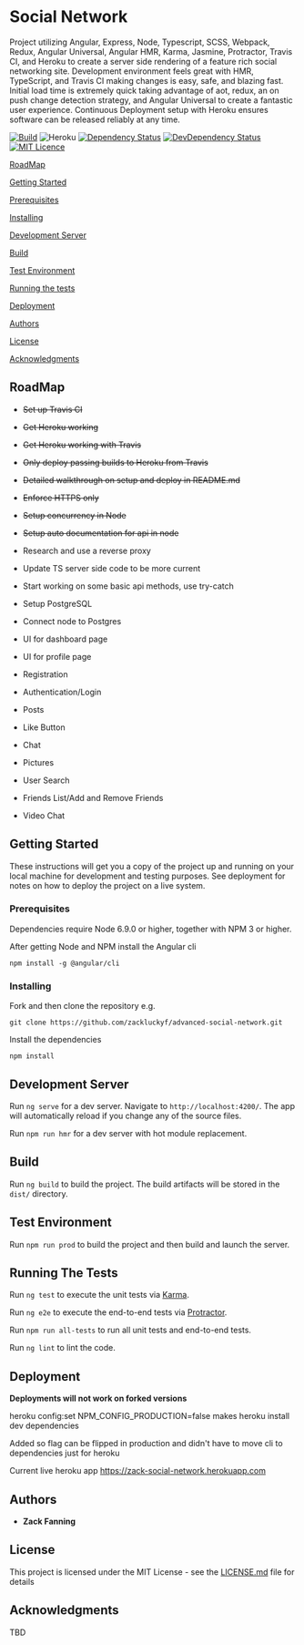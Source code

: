 # Social Network


Project utilizing Angular, Express, Node, Typescript, SCSS, Webpack, Redux, Angular Universal, Angular HMR, Karma, Jasmine, Protractor, Travis CI, and Heroku to create a server side rendering of a feature rich social networking site. Development environment feels great with HMR, TypeScript, and Travis CI making changes is easy, safe, and blazing fast. Initial load time is extremely quick taking advantage of aot, redux, an on push change detection strategy, and Angular Universal to create a fantastic user experience. Continuous Deployment setup with Heroku ensures software can be released reliably at any time.


[![Build](https://travis-ci.org/zackluckyf/advanced-social-network.svg?branch=master)](https://travis-ci.org/zackluckyf/advanced-social-network)
![Heroku](https://heroku-badge.herokuapp.com/?app=zack-social-network)
[![Dependency Status](https://david-dm.org/zackluckyf/advanced-social-network.svg)](https://david-dm.org/zackluckyf/badges)
[![DevDependency Status](https://david-dm.org/zackluckyf/advanced-social-network/dev-status.svg)](https://david-dm.org/zackluckyf/badges#info=devDependencies)
[![MIT Licence](https://badges.frapsoft.com/os/mit/mit.png?v=103)](https://opensource.org/licenses/mit-license.php) 

[RoadMap](#roadmap)

[Getting Started](#getting-started)

[Prerequisites](#prerequisites)

[Installing](#installing)

[Development Server](#development-server)

[Build](#build)

[Test Environment](#test-environment)

[Running the tests](#running-the-tests)

[Deployment](#deployment)

[Authors](#authors)

[License](#license)

[Acknowledgments](#acknowledgments)

## RoadMap

* <strike>Set up Travis CI</strike>

* <strike>Get Heroku working</strike>

* <strike>Get Heroku working with Travis</strike>

* <strike>Only deploy passing builds to Heroku from Travis</strike>

* <strike>Detailed walkthrough on setup and deploy in README.md</strike>

* <strike>Enforce HTTPS only</strike>

* <strike>Setup concurrency in Node</strike>

* <strike>Setup auto documentation for api in node</strike>

* Research and use a reverse proxy

* Update TS server side code to be more current

* Start working on some basic api methods, use try-catch

* Setup PostgreSQL

* Connect node to Postgres

* UI for dashboard page

* UI for profile page

* Registration

* Authentication/Login

* Posts

* Like Button

* Chat

* Pictures

* User Search

* Friends List/Add and Remove Friends

* Video Chat

## Getting Started

These instructions will get you a copy of the project up and running on your local machine for development and testing purposes. See deployment for notes on how to deploy the project on a live system.

### Prerequisites

Dependencies require Node 6.9.0 or higher, together with NPM 3 or higher.

After getting Node and NPM install the Angular cli

`npm install -g @angular/cli`

### Installing

Fork and then clone the repository e.g.

`git clone https://github.com/zackluckyf/advanced-social-network.git`

Install the dependencies

`npm install`

## Development Server

Run `ng serve` for a dev server. Navigate to `http://localhost:4200/`. The app will automatically reload if you change any of the source files.

Run `npm run hmr` for a dev server with hot module replacement.

## Build

Run `ng build` to build the project. The build artifacts will be stored in the `dist/` directory.

## Test Environment

Run `npm run prod` to build the project and then build and launch the server. 

## Running The Tests

Run `ng test` to execute the unit tests via [Karma](https://karma-runner.github.io).

Run `ng e2e` to execute the end-to-end tests via [Protractor](http://www.protractortest.org/).

Run `npm run all-tests` to run all unit tests and end-to-end tests.

Run `ng lint` to lint the code.

## Deployment

**Deployments will not work on forked versions** 

heroku config:set NPM_CONFIG_PRODUCTION=false makes heroku install dev dependencies

Added so flag can be flipped in production and didn't have to move cli to dependencies just for heroku

Current live heroku app https://zack-social-network.herokuapp.com

## Authors

* **Zack Fanning** 

## License

This project is licensed under the MIT License - see the [LICENSE.md](LICENSE.md) file for details

## Acknowledgments

TBD

